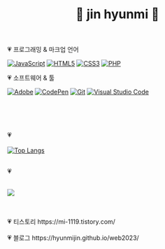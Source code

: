 <h1 align="center"> 🌼 jin hyunmi 🌼 <br><br></h1>

<!--
**hyunmijin/hyunmijin** is a ✨ _special_ ✨ repository because its `README.md` (this file) appears on your GitHub profile.

Here are some ideas to get you started:

- 🔭 I’m currently working on ...
- 🌱 I’m currently learning ...
- 👯 I’m looking to collaborate on ...
- 🤔 I’m looking for help with ...
- 💬 Ask me about ...
- 📫 How to reach me: ...
- 😄 Pronouns: ...
- ⚡ Fun fact: ...
-->
<p>💗 프로그래밍 & 마크업 언어</p>
<div>
  <a href="#"><img alt="JavaScript" src="https://img.shields.io/badge/JavaScript-F7DF1E?style=flat&logo=JavaScript&logoColor=white"></a>
  <a href="#"><img alt="HTML5" src="https://img.shields.io/badge/HTML5-E34F26?logo=HTML5&logoColor=white"></a>
  <a href="#"><img alt="CSS3" src="https://img.shields.io/badge/CSS3-1572B6?logo=CSS3&logoColor=white"></a>
  <a href="#"><img alt="PHP" src="https://img.shields.io/badge/PHP-777BB4?logo=PHP&logoColor=white"></a>
</div>
<p>💗 소프트웨어 & 툴</p>
<div>
  <a href="#"><img alt="Adobe" src="https://img.shields.io/badge/Adobe-FF0000?logo=Adobe&logoColor=white"></a>
  <a href="#"><img alt="CodePen" src="https://img.shields.io/badge/CodePen-000?logo=CodePen&logoColor=white"></a>
  <a href="#"><img alt="Git" src="https://img.shields.io/badge/Git-F05032?logo=Git&logoColor=white"></a>
  <a href="#"><img alt="Visual Studio Code" src="https://img.shields.io/badge/Visual Studio Code-007ACC?logo=Visual Studio Code&logoColor=white"></a>
</div>
<br><br><br><br>

💗<br><br>
[![Top Langs](https://github-readme-stats.vercel.app/api/top-langs/?username=hyunmijin&layout=compact)](https://github.com/hyunmijin/github-readme-stats)
<br><br>


💗<br><br>
<p> 
  <img src="https://github-readme-stats.vercel.app/api?username=hyunmijin&theme=vue&show_icons=true"/></a>
</p>
<br><br>
💗 티스토리
https://mi-1119.tistory.com/
<br><br>
💗 블로그
https://hyunmijin.github.io/web2023/
